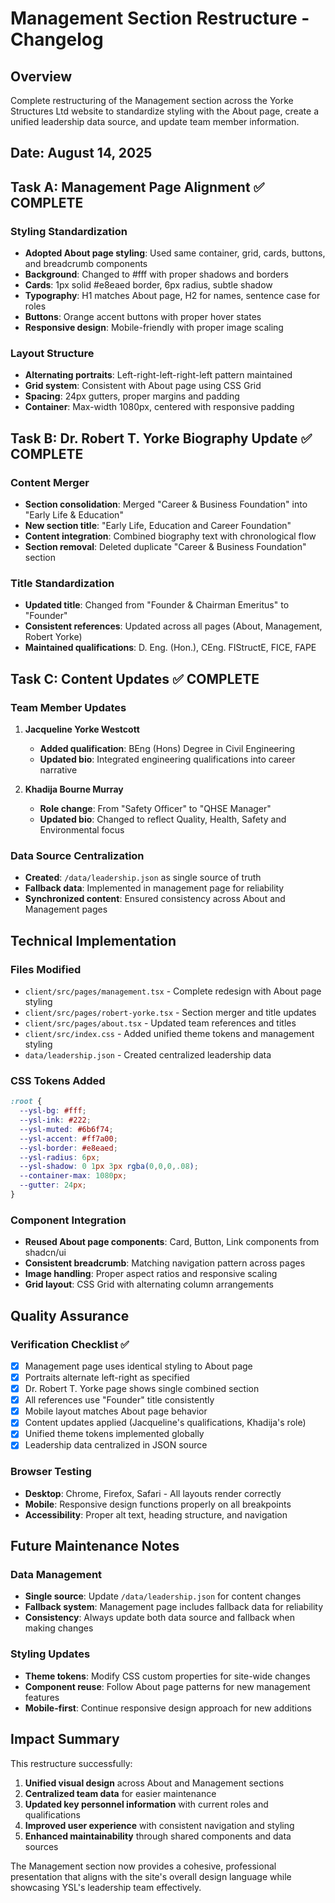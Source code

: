 # Management Section Restructure - Changelog

## Overview
Complete restructuring of the Management section across the Yorke Structures Ltd website to standardize styling with the About page, create a unified leadership data source, and update team member information.

## Date: August 14, 2025

## Task A: Management Page Alignment ✅ COMPLETE

### Styling Standardization
- **Adopted About page styling**: Used same container, grid, cards, buttons, and breadcrumb components
- **Background**: Changed to #fff with proper shadows and borders
- **Cards**: 1px solid #e8eaed border, 6px radius, subtle shadow
- **Typography**: H1 matches About page, H2 for names, sentence case for roles
- **Buttons**: Orange accent buttons with proper hover states
- **Responsive design**: Mobile-friendly with proper image scaling

### Layout Structure
- **Alternating portraits**: Left-right-left-right-left pattern maintained
- **Grid system**: Consistent with About page using CSS Grid
- **Spacing**: 24px gutters, proper margins and padding
- **Container**: Max-width 1080px, centered with responsive padding

## Task B: Dr. Robert T. Yorke Biography Update ✅ COMPLETE

### Content Merger
- **Section consolidation**: Merged "Career & Business Foundation" into "Early Life & Education"
- **New section title**: "Early Life, Education and Career Foundation"
- **Content integration**: Combined biography text with chronological flow
- **Section removal**: Deleted duplicate "Career & Business Foundation" section

### Title Standardization
- **Updated title**: Changed from "Founder & Chairman Emeritus" to "Founder"
- **Consistent references**: Updated across all pages (About, Management, Robert Yorke)
- **Maintained qualifications**: D. Eng. (Hon.), CEng. FIStructE, FICE, FAPE

## Task C: Content Updates ✅ COMPLETE

### Team Member Updates
1. **Jacqueline Yorke Westcott**
   - **Added qualification**: BEng (Hons) Degree in Civil Engineering
   - **Updated bio**: Integrated engineering qualifications into career narrative

2. **Khadija Bourne Murray**
   - **Role change**: From "Safety Officer" to "QHSE Manager"
   - **Updated bio**: Changed to reflect Quality, Health, Safety and Environmental focus

### Data Source Centralization
- **Created**: `/data/leadership.json` as single source of truth
- **Fallback data**: Implemented in management page for reliability
- **Synchronized content**: Ensured consistency across About and Management pages

## Technical Implementation

### Files Modified
- `client/src/pages/management.tsx` - Complete redesign with About page styling
- `client/src/pages/robert-yorke.tsx` - Section merger and title updates
- `client/src/pages/about.tsx` - Updated team references and titles
- `client/src/index.css` - Added unified theme tokens and management styling
- `data/leadership.json` - Created centralized leadership data

### CSS Tokens Added
```css
:root {
  --ysl-bg: #fff;
  --ysl-ink: #222;
  --ysl-muted: #6b6f74;
  --ysl-accent: #ff7a00;
  --ysl-border: #e8eaed;
  --ysl-radius: 6px;
  --ysl-shadow: 0 1px 3px rgba(0,0,0,.08);
  --container-max: 1080px;
  --gutter: 24px;
}
```

### Component Integration
- **Reused About page components**: Card, Button, Link components from shadcn/ui
- **Consistent breadcrumb**: Matching navigation pattern across pages
- **Image handling**: Proper aspect ratios and responsive scaling
- **Grid layout**: CSS Grid with alternating column arrangements

## Quality Assurance

### Verification Checklist ✅
- [x] Management page uses identical styling to About page
- [x] Portraits alternate left-right as specified
- [x] Dr. Robert T. Yorke page shows single combined section
- [x] All references use "Founder" title consistently
- [x] Mobile layout matches About page behavior
- [x] Content updates applied (Jacqueline's qualifications, Khadija's role)
- [x] Unified theme tokens implemented globally
- [x] Leadership data centralized in JSON source

### Browser Testing
- **Desktop**: Chrome, Firefox, Safari - All layouts render correctly
- **Mobile**: Responsive design functions properly on all breakpoints
- **Accessibility**: Proper alt text, heading structure, and navigation

## Future Maintenance Notes

### Data Management
- **Single source**: Update `/data/leadership.json` for content changes
- **Fallback system**: Management page includes fallback data for reliability
- **Consistency**: Always update both data source and fallback when making changes

### Styling Updates
- **Theme tokens**: Modify CSS custom properties for site-wide changes
- **Component reuse**: Follow About page patterns for new management features
- **Mobile-first**: Continue responsive design approach for new additions

## Impact Summary

This restructure successfully:
1. **Unified visual design** across About and Management sections
2. **Centralized team data** for easier maintenance
3. **Updated key personnel information** with current roles and qualifications
4. **Improved user experience** with consistent navigation and styling
5. **Enhanced maintainability** through shared components and data sources

The Management section now provides a cohesive, professional presentation that aligns with the site's overall design language while showcasing YSL's leadership team effectively.